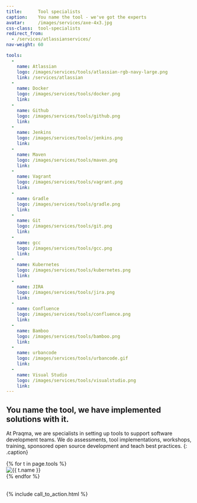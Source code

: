 ```yaml
---
title:      Tool specialists
caption:    You name the tool - we've got the experts
avatar:     /images/services/axe-4x3.jpg
css-class:  tool-specialists
redirect_from:
  - /services/atlassianservices/
nav-weight: 60

tools:
  -
    name: Atlassian
    logo: /images/services/tools/atlassian-rgb-navy-large.png
    link: /services/atlassian
  -
    name: Docker
    logo: /images/services/tools/docker.png
    link:
  -
    name: Github
    logo: /images/services/tools/github.png
    link: 
  -
    name: Jenkins
    logo: /images/services/tools/jenkins.png
    link:
  -
    name: Maven
    logo: /images/services/tools/maven.png
    link:
  -
    name: Vagrant
    logo: /images/services/tools/vagrant.png
    link:
  -
    name: Gradle
    logo: /images/services/tools/gradle.png
    link:
  -
    name: Git
    logo: /images/services/tools/git.png
    link:
  -
    name: gcc
    logo: /images/services/tools/gcc.png
    link:
  -
    name: Kubernetes
    logo: /images/services/tools/kubernetes.png
    link:
  -
    name: JIRA
    logo: /images/services/tools/jira.png
    link:
  -
    name: Confluence
    logo: /images/services/tools/confluence.png
    link:
  -
    name: Bamboo
    logo: /images/services/tools/bamboo.png
    link:
  -
    name: urbancode
    logo: /images/services/tools/urbancode.gif
    link:
  -
    name: Visual Studio
    logo: /images/services/tools/visualstudio.png
    link:
---
```


## You name the tool, we have implemented solutions with it.

At Praqma, we are specialists in setting up tools to support software development teams.
We do assessments, tool implementations, workshops, training, sponsored open source development and teach best practices.
{: .caption}

<div class="image-grid">
  <div class="image-grid-wrapper">
    {% for t in page.tools %}
      <div class="image-grid-cell">
        <a {% if t.link %}href="{{ t.link }}" {% endif %}target="_blank" title="{{ t.name }}"><img src="{{ t.logo }}" alt="{{ t.name }}"></a>
      </div>
    {% endfor %}
  </div>
</div>
<br/>

{% include call_to_action.html %}
